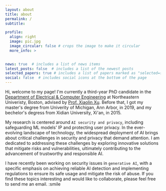 ```yaml
---
layout: about
title: about
permalink: /
subtitle: 

profile:
  align: right
  image: pic.jpg
  image_circular: false # crops the image to make it circular
  more_info: >
   

news: true  # includes a list of news items
latest_posts: false  # includes a list of the newest posts
selected_papers: true # includes a list of papers marked as "selected={true}"
social: false  # includes social icons at the bottom of the page
---
```


Hi, welcome to my page! I'm currently a third-year PhD candidate in the [Department of Electrical & Computer Engineering](https://ece.northeastern.edu/coe-research/research-areas/) at Northeastern Univeristy, Boston, advised by [Prof. Xiaolin Xu](https://www.xiaolinxu.com/). Before that, I got my master's degree from Univerity of Michigan, Ann Arbor, in 2019, and my bechelor's degress from Xidian University, Xi'an, in 2015. 

My research is centered around `AI security and privacy`, including safeguarding ML models' IP and protecting user privacy. In the ever-evolving landscape of technology, the widespread deployment of AI brings about critical challenges in security and privacy that demand attention. I am dedicated to addressing these challenges by exploring innovative solutions that mitigate risks and vulnerabilities, ultimately contributing to the advancement of trustworthy and responsible AI. 


I have recently been working on security issues in `generative AI`, with a specific emphasis on achieving reliable AI detection and implementing regulations to ensure its safe usage and mitigate the risk of abuse. If you find these topics interesting and would like to collaborate, please feel free to send me an email. :smile